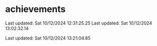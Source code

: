 # achievements
Last updated: Sat 10/12/2024 12:31:25.25 Last updated: Sat 10/12/2024 13:02:32.14 
 
Last updated: Sat 10/12/2024 13:21:04.85
